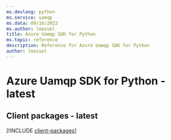 ```yaml
---
ms.devlang: python
ms.service: uamqp
ms.data: 09/16/2022
ms.author: lmazuel
title: Azure Uamqp SDK for Python
ms.topic: reference
description: Reference for Azure Uamqp SDK for Python
author: lmazuel
---
```

# Azure Uamqp SDK for Python - latest

## Client packages - latest
[!INCLUDE [client-packages](uamqp-client-index.md)]